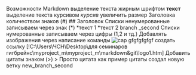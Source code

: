 Возможности Markdown
выделение текста жирным шрифтом **текст**
выделение текста курсивом *курсив*
увеличить размер  Заголовка количеством знаков (#) ## Заголовок
Списки ненумерованные записываем через знак (*) *текст 1 *текст 2 branch _second
Списки нумерованные записываем через цифры (1,2 и тд.)
Добавлять изображения через написание команды ![cap](img/foto.png) gfgfgfgfgf
создать ссылку [!C:\Users\ЧСН\Desktop\для семинаров гигбрейнс\myproject_m\myproject_m\markdown&git\logo1.htm]
Добавить цитаты знаком (>) > Просто цитата  как пример цитаты
создал новую ветку new_branch_second
